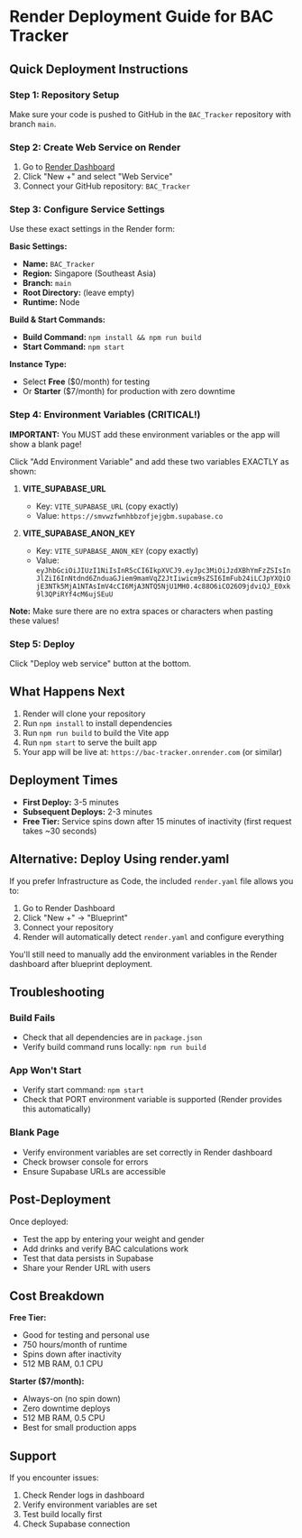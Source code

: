 # Render Deployment Guide for BAC Tracker

## Quick Deployment Instructions

### Step 1: Repository Setup
Make sure your code is pushed to GitHub in the `BAC_Tracker` repository with branch `main`.

### Step 2: Create Web Service on Render

1. Go to [Render Dashboard](https://dashboard.render.com/)
2. Click "New +" and select "Web Service"
3. Connect your GitHub repository: `BAC_Tracker`

### Step 3: Configure Service Settings

Use these exact settings in the Render form:

**Basic Settings:**
- **Name:** `BAC_Tracker`
- **Region:** Singapore (Southeast Asia)
- **Branch:** `main`
- **Root Directory:** (leave empty)
- **Runtime:** Node

**Build & Start Commands:**
- **Build Command:** `npm install && npm run build`
- **Start Command:** `npm start`

**Instance Type:**
- Select **Free** ($0/month) for testing
- Or **Starter** ($7/month) for production with zero downtime

### Step 4: Environment Variables (CRITICAL!)

**IMPORTANT:** You MUST add these environment variables or the app will show a blank page!

Click "Add Environment Variable" and add these two variables EXACTLY as shown:

1. **VITE_SUPABASE_URL**
   - Key: `VITE_SUPABASE_URL` (copy exactly)
   - Value: `https://smvwzfwnhbbzofjejgbm.supabase.co`

2. **VITE_SUPABASE_ANON_KEY**
   - Key: `VITE_SUPABASE_ANON_KEY` (copy exactly)
   - Value: `eyJhbGciOiJIUzI1NiIsInR5cCI6IkpXVCJ9.eyJpc3MiOiJzdXBhYmFzZSIsInJlZiI6InNtdnd6ZnduaGJiem9mamVqZ2JtIiwicm9sZSI6ImFub24iLCJpYXQiOjE3NTk5MjA1NTAsImV4cCI6MjA3NTQ5NjU1MH0.4c88O6iCO26O9jdviQJ_E0xk9l3QPiRYf4cM6ujSEuU`

**Note:** Make sure there are no extra spaces or characters when pasting these values!

### Step 5: Deploy

Click "Deploy web service" button at the bottom.

## What Happens Next

1. Render will clone your repository
2. Run `npm install` to install dependencies
3. Run `npm run build` to build the Vite app
4. Run `npm start` to serve the built app
5. Your app will be live at: `https://bac-tracker.onrender.com` (or similar)

## Deployment Times

- **First Deploy:** 3-5 minutes
- **Subsequent Deploys:** 2-3 minutes
- **Free Tier:** Service spins down after 15 minutes of inactivity (first request takes ~30 seconds)

## Alternative: Deploy Using render.yaml

If you prefer Infrastructure as Code, the included `render.yaml` file allows you to:

1. Go to Render Dashboard
2. Click "New +" → "Blueprint"
3. Connect your repository
4. Render will automatically detect `render.yaml` and configure everything

You'll still need to manually add the environment variables in the Render dashboard after blueprint deployment.

## Troubleshooting

### Build Fails
- Check that all dependencies are in `package.json`
- Verify build command runs locally: `npm run build`

### App Won't Start
- Verify start command: `npm start`
- Check that PORT environment variable is supported (Render provides this automatically)

### Blank Page
- Verify environment variables are set correctly in Render dashboard
- Check browser console for errors
- Ensure Supabase URLs are accessible

## Post-Deployment

Once deployed:
- Test the app by entering your weight and gender
- Add drinks and verify BAC calculations work
- Test that data persists in Supabase
- Share your Render URL with users

## Cost Breakdown

**Free Tier:**
- Good for testing and personal use
- 750 hours/month of runtime
- Spins down after inactivity
- 512 MB RAM, 0.1 CPU

**Starter ($7/month):**
- Always-on (no spin down)
- Zero downtime deploys
- 512 MB RAM, 0.5 CPU
- Best for small production apps

## Support

If you encounter issues:
1. Check Render logs in dashboard
2. Verify environment variables are set
3. Test build locally first
4. Check Supabase connection
